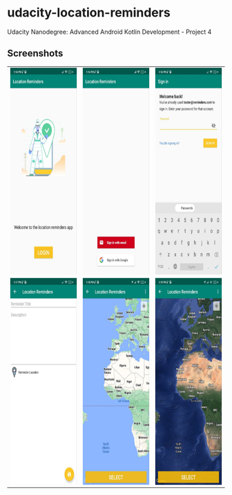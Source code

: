 # udacity-location-reminders
Udacity Nanodegree: Advanced Android Kotlin Development - Project 4

## Screenshots

<table>
  <tr>
    <td><img src="assets/welcome.jpg" height = "480" width="270"></td>
    <td><img src="assets/login.jpg" height = "480" width="270"></td>
    <td><img src="assets/password.jpg" height = "480" width="270"></td>
  </tr>
  <tr>
    <td><img src="assets/details.jpg" height = "480" width="270"></td>
    <td><img src="assets/map1.jpg" height = "480" width="270"></td>
    <td><img src="assets/map2.jpg" height = "480" width="270"></td>
  </tr>
</table>
